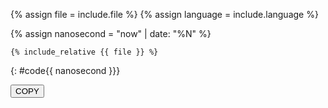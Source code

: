 {% assign file = include.file %}
{% assign language = include.language %}

{% assign nanosecond = "now" | date: "%N" %}

``` {{ language }}
{% include_relative {{ file }} %}
```
{: #code{{ nanosecond }}}

<button id="copybutton{{ nanosecond }}" class="btn btn-blue" data-clipboard-target="#code{{ nanosecond }}">COPY</button>

<script>
var clipboard{{ nanosecond }} = new ClipboardJS('#copybutton{{ nanosecond }}');
</script>

